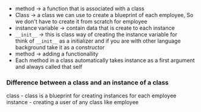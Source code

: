 #

- method -> a function that is associated with a class
- Class -> a class we can use to create a blueprint of each employee, So we don't have to create it from scratch for employee
- instance variable -> contain data that is create to each instance
- `__init__` -> this is class way of creating the instance variable for 
            <br> think of  `__init__` as a initializer and if you are with other language background take it as a constructor
- method -> adding a functionallity
- Each method in a class automatically takes instance as a first argument and always called that self

### Difference between a class and an instance of a class
class - class is a blueprint for creating instances for each employee
instance - creating a user of any class like employee